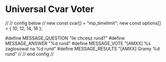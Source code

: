 # Universal Cvar Voter

//
// config below
//
new const cvar[] = "mp_timelimit";
new const options[] = { 10, 12, 14, 16 };

#define MESSAGE_QUESTION "Ile chcesz rund?"
#define MESSAGE_ANSWER "%d rund"
#define MESSAGE_VOTE "[AMXX] %s zaglosowal na %d rund"
#define MESSAGE_RESULTS "[AMXX] Gramy %d rund"
//
// end config
//